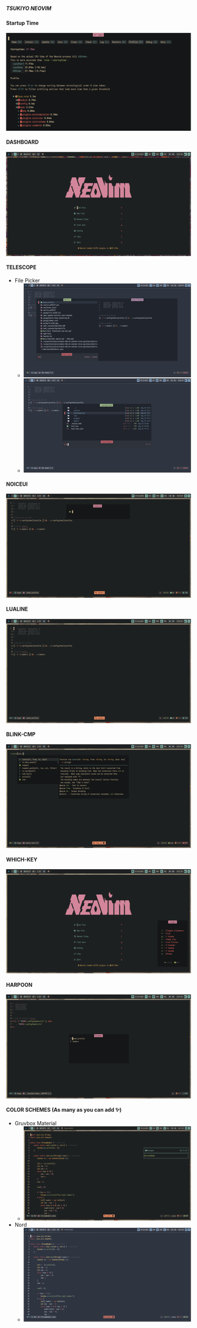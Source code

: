 ##### TSUKIYO NEOVIM

#### Startup Time

![startup-time](assets/startuptime.png)

#### DASHBOARD

![dashboard](assets/dashboard.png)

#### TELESCOPE

- File Picker
  - ![telescope-file-picker](assets/telescope-file-picker.png)
  - ![telescope-file-browser](assets/telescope-filebrowser.png)

#### NOICEUI

![noice-ui](assets/noice-ui.png)

#### LUALINE

![lualine](assets/lualine.png)

#### BLINK-CMP

![blink-cmp](assets/blink-cmp.png)

#### WHICH-KEY

![which-key](assets/which-key.png)

#### HARPOON

![harpoon](assets/harpoon.png)

#### COLOR SCHEMES (As many as you can add ✨)

- Gruvbox Material
  - ![gruvbox-material](assets/gruvbox-material.png)
- Nord
  - ![nord](assets/nord.png)
